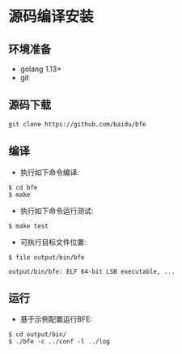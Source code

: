 # 源码编译安装

## 环境准备
- golang 1.13+
- git

## 源码下载
```
git clone https://github.com/baidu/bfe
```

## 编译
- 执行如下命令编译:

```
$ cd bfe
$ make
```

- 执行如下命令运行测试:

```
$ make test
```

- 可执行目标文件位置:

```
$ file output/bin/bfe

output/bin/bfe: ELF 64-bit LSB executable, ...
```

## 运行

- 基于示例配置运行BFE:

```
$ cd output/bin/
$ ./bfe -c ../conf -l ../log
```
